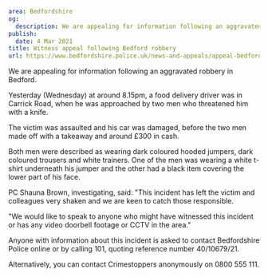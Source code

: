 ```yaml
area: Bedfordshire
og:
  description: We are appealing for information following an aggravated robbery in Bedford.
publish:
  date: 4 Mar 2021
title: Witness appeal following Bedford robbery
url: https://www.bedfordshire.police.uk/news-and-appeals/appeal-bedford-robbery-Mar21
```

We are appealing for information following an aggravated robbery in Bedford.

Yesterday (Wednesday) at around 8.15pm, a food delivery driver was in Carrick Road, when he was approached by two men who threatened him with a knife.

The victim was assaulted and his car was damaged, before the two men made off with a takeaway and around £300 in cash.

Both men were described as wearing dark coloured hooded jumpers, dark coloured trousers and white trainers. One of the men was wearing a white t-shirt underneath his jumper and the other had a black item covering the lower part of his face.

PC Shauna Brown, investigating, said: "This incident has left the victim and colleagues very shaken and we are keen to catch those responsible.

"We would like to speak to anyone who might have witnessed this incident or has any video doorbell footage or CCTV in the area."

Anyone with information about this incident is asked to contact Bedfordshire Police online or by calling 101, quoting reference number 40/10679/21.

Alternatively, you can contact Crimestoppers anonymously on 0800 555 111.
